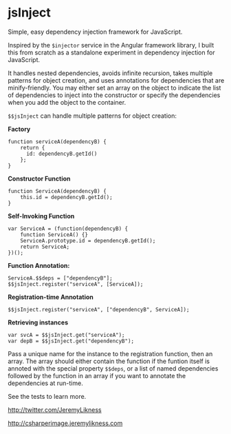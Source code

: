 jsInject
========

Simple, easy dependency injection framework for JavaScript.

Inspired by the `$injector` service in the Angular framework library, I built this from scratch as a standalone experiment in dependency injection for JavaScript. 

It handles nested dependencies, avoids infinite recursion, takes multiple patterns for object creation, and uses annotations for dependencies that are minify-friendly. You may either set an array on the object to indicate the list of dependencies to inject into the constructor or specify the dependencies when you add the object to the container.

`$$jsInject` can handle multiple patterns for object creation: 

**Factory**

    function serviceA(dependencyB) {
        return {
          id: dependencyB.getId()
        };
    }

**Constructor Function** 

    function ServiceA(dependencyB) {
        this.id = dependencyB.getId();
    }

**Self-Invoking Function** 

    var ServiceA = (function(dependencyB) {
        function ServiceA() {}
        ServiceA.prototype.id = dependencyB.getId();
        return ServiceA;
    })();

**Function Annotation:**

    ServiceA.$$deps = ["dependencyB"]; 
    $$jsInject.register("serviceA", [ServiceA]); 

**Registration-time Annotation** 

    $$jsInject.register("serviceA", ["dependencyB", ServiceA]); 
    
**Retrieving instances** 
    
    var svcA = $$jsInject.get("serviceA");
    var depB = $$jsInject.get("dependencyB");     

Pass a unique name for the instance to the registration function, then an array. The array should either contain the function if the funtion itself is annoted with the special property `$$deps`, or a list of named dependencies followed by the function in an array if you want to annotate the dependencies at run-time. 

See the tests to learn more. 

http://twitter.com/JeremyLikness

http://csharperimage.jeremylikness.com
